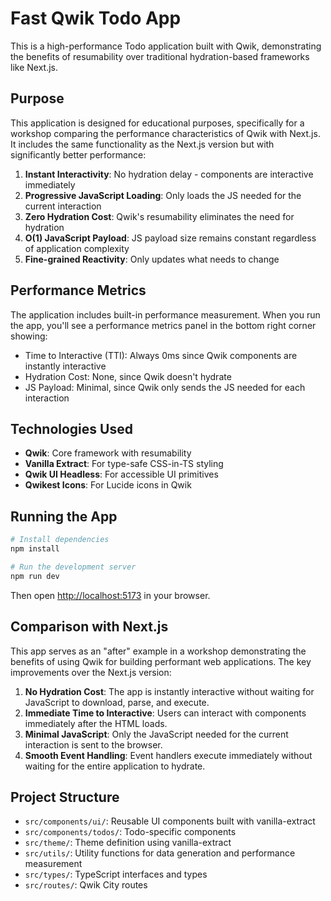 # Fast Qwik Todo App

This is a high-performance Todo application built with Qwik, demonstrating the benefits of resumability over traditional hydration-based frameworks like Next.js.

## Purpose

This application is designed for educational purposes, specifically for a workshop comparing the performance characteristics of Qwik with Next.js. It includes the same functionality as the Next.js version but with significantly better performance:

1. **Instant Interactivity**: No hydration delay - components are interactive immediately
2. **Progressive JavaScript Loading**: Only loads the JS needed for the current interaction
3. **Zero Hydration Cost**: Qwik's resumability eliminates the need for hydration
4. **O(1) JavaScript Payload**: JS payload size remains constant regardless of application complexity
5. **Fine-grained Reactivity**: Only updates what needs to change

## Performance Metrics

The application includes built-in performance measurement. When you run the app, you'll see a performance metrics panel in the bottom right corner showing:

- Time to Interactive (TTI): Always 0ms since Qwik components are instantly interactive
- Hydration Cost: None, since Qwik doesn't hydrate
- JS Payload: Minimal, since Qwik only sends the JS needed for each interaction

## Technologies Used

- **Qwik**: Core framework with resumability
- **Vanilla Extract**: For type-safe CSS-in-TS styling
- **Qwik UI Headless**: For accessible UI primitives
- **Qwikest Icons**: For Lucide icons in Qwik

## Running the App

```bash
# Install dependencies
npm install

# Run the development server
npm run dev
```

Then open [http://localhost:5173](http://localhost:5173) in your browser.

## Comparison with Next.js

This app serves as an "after" example in a workshop demonstrating the benefits of using Qwik for building performant web applications. The key improvements over the Next.js version:

1. **No Hydration Cost**: The app is instantly interactive without waiting for JavaScript to download, parse, and execute.
2. **Immediate Time to Interactive**: Users can interact with components immediately after the HTML loads.
3. **Minimal JavaScript**: Only the JavaScript needed for the current interaction is sent to the browser.
4. **Smooth Event Handling**: Event handlers execute immediately without waiting for the entire application to hydrate.

## Project Structure

- `src/components/ui/`: Reusable UI components built with vanilla-extract
- `src/components/todos/`: Todo-specific components
- `src/theme/`: Theme definition using vanilla-extract
- `src/utils/`: Utility functions for data generation and performance measurement
- `src/types/`: TypeScript interfaces and types
- `src/routes/`: Qwik City routes
